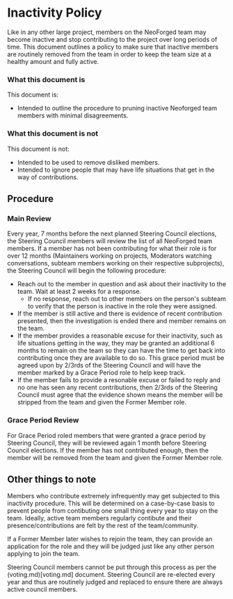 # Inactivity Policy

Like in any other large project, members on the NeoForged team may become inactive and stop contributing to the project over long periods of time. This document outlines a policy to make sure that inactive members are routinely removed from the team in order to keep the team size at a healthy amount and fully active.

### What this document is

This document is:
 * Intended to outline the procedure to pruning inactive Neoforged team members with minimal disagreements.

### What this document is not

This document is not:
 * Intended to be used to remove disliked members.
 * Intended to ignore people that may have life situations that get in the way of contributions.

## Procedure

### Main Review

Every year, 7 months before the next planned Steering Council elections, the Steering Council members will review the list of all NeoForged team members. If a member has not been contributing for what their role is for over 12 months (Maintainers working on projects, Moderators watching conversations, subteam members working on their respective subprojects), the Steering Council will begin the following procedure:

 * Reach out to the member in question and ask about their inactivity to the team. Wait at least 2 weeks for a response.
   * If no response, reach out to other members on the person's subteam to verify that the person is inactive in the role they were assigned.
 * If the member is still active and there is evidence of recent contribution presented, then the investigation is ended there and member remains on the team.
 * If the member provides a reasonable excuse for their inactivity, such as life situations getting in the way, they may be granted an additional 6 months to remain on the team so they can have the time to get back into contributing once they are available to do so. This grace period must be agreed upon by 2/3rds of the Steering Council and will have the member marked by a Grace Period role to help keep track.
 * If the member fails to provide a resonable excuse or failed to reply and no one has seen any recent contributions, then 2/3rds of the Steering Council must agree that the evidence shown means the member will be stripped from the team and given the Former Member role.

### Grace Period Review

For Grace Period roled members that were granted a grace period by Steering Council, they will be reviewed again 1 month before Steering Council elections. If the member has not contributed enough, then the member will be removed from the team and given the Former Member role.

## Other things to note

Members who contribute extremely infrequently may get subjected to this inactivity procedure. This will be determined on a case-by-case basis to prevent people from contibuting one small thing every year to stay on the team. Ideally, active team members regularly contibute and their presence/contributions are felt by the rest of the team/community.

If a Former Member later wishes to rejoin the team, they can provide an application for the role and they will be judged just like any other person applying to join the team. 

Steering Council members cannot be put through this process as per the (voting.md)[voting.md] document. Steering Council are re-elected every year and thus are routinely judged and replaced to ensure there are always active council members.

